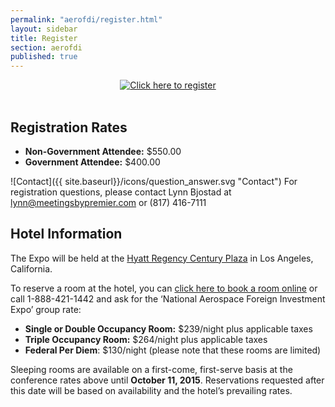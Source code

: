 ```yaml
---
permalink: "aerofdi/register.html"
layout: sidebar
title: Register
section: aerofdi
published: true
---
```


<center><a href="https://www.regonline.com/fdiexpo"><img src="{{ site.baseurl}}/images/Click_here_to_register.png" alt="Click here to register"></a></center><Br/>

## Registration Rates

* **Non-Government Attendee:** $550.00
* **Government Attendee:** $400.00

![Contact]({{ site.baseurl}}/icons/question_answer.svg "Contact") For registration questions, please contact Lynn Bjostad at [lynn@meetingsbypremier.com](mailto:lynn@meetingsbypremier.com) or (817) 416-7111

## Hotel Information

The Expo will be held at the [Hyatt Regency Century Plaza](http://www.centuryplaza.hyatt.com/en/hotel/home.html) in Los Angeles, California. 

To reserve a room at the hotel, you can [click here to book a room online](https://resweb.passkey.com/go/AerospaceStatesAssoc) or call 1-888-421-1442 and ask for the ‘National Aerospace Foreign Investment Expo’ group rate:

* **Single or Double Occupancy Room:** $239/night plus applicable taxes
* **Triple Occupancy Room:** $264/night plus applicable taxes
* **Federal Per Diem**: $130/night (please note that these rooms are limited)

Sleeping rooms are available on a first-come, first-serve basis at the conference rates above until **October 11, 2015**. Reservations requested after this date will be based on availability and the hotel’s prevailing rates.
